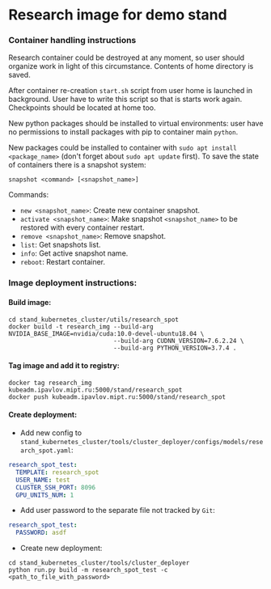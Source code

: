 # Research image for demo stand

### Container handling instructions

Research container could be destroyed at any moment, so user should organize work in light of this circumstance.
Contents of home directory is saved.

After container re-creation `start.sh` script from user home is launched in background. User have to write this script
so that is starts work again. Checkpoints should be located at home too. 

New python packages should be installed to virtual environments: user have no permissions to install packages with pip
to container main `python`.

New packages could be installed to container with `sudo apt install <package_name>` (don't forget about `sudo apt
update` first). To save the state of containers there is a snapshot system:

```shell script
snapshot <command> [<snapshot_name>]
```

Commands:
* `new <snapshot_name>`: Create new container snapshot.
* `activate <snapshot_name>`: Make snapshot `<snapshot_name>` to be restored with every container restart.
* `remove <snapshot_name>`: Remove snapshot.
* `list`: Get snapshots list.
* `info`: Get active snapshot name.
* `reboot`: Restart container.

### Image deployment instructions:

#### Build image:

```shell script
cd stand_kubernetes_cluster/utils/research_spot
docker build -t research_img --build-arg NVIDIA_BASE_IMAGE=nvidia/cuda:10.0-devel-ubuntu18.04 \
                             --build-arg CUDNN_VERSION=7.6.2.24 \
                             --build-arg PYTHON_VERSION=3.7.4 .
```

#### Tag image and add it to registry:

```shell script
docker tag research_img kubeadm.ipavlov.mipt.ru:5000/stand/research_spot
docker push kubeadm.ipavlov.mipt.ru:5000/stand/research_spot
```

#### Create deployment:
* Add new config to `stand_kubernetes_cluster/tools/cluster_deployer/configs/models/research_spot.yaml`:

```yaml
research_spot_test:
  TEMPLATE: research_spot
  USER_NAME: test
  CLUSTER_SSH_PORT: 8096
  GPU_UNITS_NUM: 1
```

* Add user password to the separate file not tracked by `Git`:

```yaml
research_spot_test:
  PASSWORD: asdf
```

* Create new deployment:

```shell script
cd stand_kubernetes_cluster/tools/cluster_deployer
python run.py build -m research_spot_test -c <path_to_file_with_password>
```
